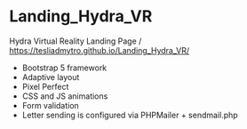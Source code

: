 # Landing_Hydra_VR
Hydra Virtual Reality Landing Page / https://tesliadmytro.github.io/Landing_Hydra_VR/
- Bootstrap 5 framework
- Adaptive layout
- Pixel Perfect
- CSS and JS animations
- Form validation
- Letter sending is configured via PHPMailer + sendmail.php
